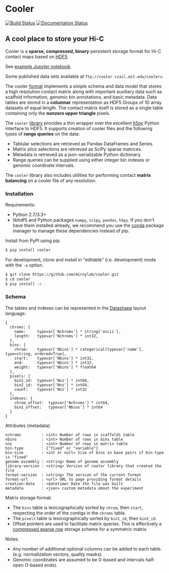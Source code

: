 # Cooler

[![Build Status](https://travis-ci.org/mirnylab/cooler.svg?branch=master)](https://travis-ci.org/mirnylab/cooler)
[![Documentation Status](https://readthedocs.org/projects/cooler/badge/?version=latest)](http://cooler.readthedocs.org/en/latest/)

## A cool place to store your Hi-C

Cooler is a **sparse, compressed, binary** persistent storage format for Hi-C contact maps based on [HDF5](https://www.hdfgroup.org/HDF5/).

See [example Jupyter notebook](https://github.com/mirnylab/cooler-binder/blob/master/cooler_quickstart.ipynb).

Some published data sets available at `ftp://cooler.csail.mit.edu/coolers`.

The cooler [format](#schema) implements a simple schema and data model that stores a high resolution contact matrix along with important auxiliary data such as scaffold information, genomic bin annotations, and basic metadata. Data tables are stored in a **columnar** representation as HDF5 Groups of 1D array datasets of equal length. The contact matrix itself is stored as a single table containing only the **nonzero upper triangle** pixels.

The `cooler` [library](https://github.com/mirnylab/cooler) provides a thin wrapper over the excellent [h5py](http://docs.h5py.org/en/latest/) Python interface to HDF5. It supports creation of cooler files and the following types of **range queries** on the data:

- Tablular selections are retrieved as Pandas DataFrames and Series.
- Matrix slice selections are retrieved as SciPy sparse matrices.
- Metadata is retrieved as a json-serializable Python dictionary.
- Range queries can be supplied using either integer bin indexes or genomic coordinate intervals.

The `cooler` library also includes utilities for performing contact **matrix balancing** on a cooler file of any resolution.


### Installation

Requirements:

- Python 2.7/3.3+
- libhdf5 and Python packages `numpy`, `scipy`, `pandas`, `h5py`. If you don't have them installed already, we recommend you use the [conda](http://conda.pydata.org/miniconda.html) package manager to manage these dependencies instead of pip.

Install from PyPI using pip.
```sh
$ pip install cooler
```

For development, clone and install in "editable" (i.e. development) mode with the `-e` option.
```sh
$ git clone https://github.com/mirnylab/cooler.git
$ cd cooler
$ pip install -e .
```


### <a id="schema"></a>Schema

The tables and indexes can be represented in the [Datashape](http://datashape.readthedocs.org/en/latest/) layout language:
```
{
  chroms: {
    name:     typevar['Nchroms'] * string['ascii'],
    length:   typevar['Nchroms'] * int32,
  },
  bins: {
    chrom:    typevar['Nbins'] * categorical[typevar['name'], type=string, ordered=True],
    start:    typevar['Nbins'] * int32,
    end:      typevar['Nbins'] * int32,
    weight:   typevar['Nbins'] * float64
  },
  pixels: {
    bin1_id:  typevar['Nnz'] * int64,
    bin2_id:  typevar['Nnz'] * int64,
    count:    typevar['Nnz'] * int32
  },
  indexes: {
    chrom_offset:  typevar['Nchroms'] * int64,
  	bin1_offset:   typevar['Nbins'] * int64
  }
}
```

Attributes (metadata):
```
nchroms         : <int> Number of rows in scaffolds table
nbins           : <int> Number of rows in bins table
nnz             : <int> Number of rows in matrix table
bin-type        : {"fixed" or "variable"}
bin-size        : <int or null> Size of bins in base pairs if bin-type is "fixed"
genome-assembly : <string> Name of genome assembly
library-version : <string> Version of cooler library that created the file
format-version  : <string> The version of the current format
format-url      : <url> URL to page providing format details
creation-date   : <datetime> Date the file was built
metadata        : <json> custom metadata about the experiment
```

Matrix storage format:

- The `bins` table is lexicographically sorted by `chrom`, then `start`, respecting the order of the contigs in the `chroms` table.
- The `pixels` table is lexicographically sorted by `bin1_id`, then `bin2_id`.
- Offset pointers are used to facilitate matrix queries. This is effectively a [compressed sparse row](https://en.wikipedia.org/wiki/Sparse_matrix#Compressed_sparse_row_.28CSR.2C_CRS_or_Yale_format.29) storage scheme for a symmetric matrix.


Notes:

- Any number of additional optional columns can be added to each table. (e.g. normalization vectors, quality masks).
- Genomic coordinates are assumed to be 0-based and intervals half-open (1-based ends).
